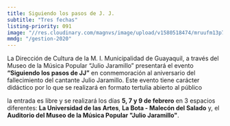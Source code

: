 ```yaml
---
title: Siguiendo los pasos de J. J.
subtitle: "Tres fechas"
listing-priority: 091
image: "//res.cloudinary.com/magnvs/image/upload/v1580518474/mruufm13p7wioolkuw53.jpg"
mmdg: "/gestion-2020"
---
```

La Dirección de Cultura de la M. I. Municipalidad de Guayaquil, a través del Museo de la Música Popular “Julio Jaramillo” presentará el evento **“Siguiendo los pasos de JJ”** en conmemoración al aniversario del fallecimiento del cantante Julio Jaramillo. Este evento tiene carácter didáctico por lo que se realizará en formato tertulia abierto al público

la entrada es libre y se realizará los días **5, 7 y 9 de febrero** en 3 espacios diferentes: **La Universidad de las Artes**, **La Bota - Malecón del Salado** y, el **Auditorio del Museo de la Música Popular "Julio Jaramillo"**.
